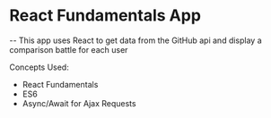 # React Fundamentals App
--
This app uses React to get data from the GitHub api and display a comparison battle for each user


Concepts Used:
* React Fundamentals
* ES6
* Async/Await for Ajax Requests

#